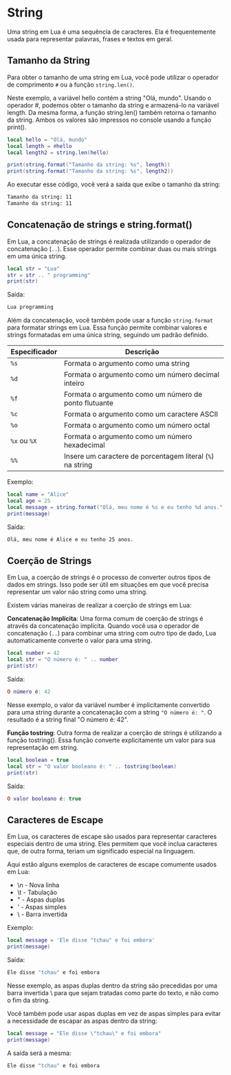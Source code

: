 # String

Uma string em Lua é uma sequência de caracteres. Ela é frequentemente usada
para representar palavras, frases e textos em geral.

## Tamanho da String

Para obter o tamanho de uma string em Lua, você pode utilizar o operador de
comprimento `#` ou a função `string.len()`.

Neste exemplo, a variável hello contém a string "Olá, mundo".
Usando o operador #, podemos obter o tamanho da string e armazená-lo na
variável length. Da mesma forma, a função string.len() também retorna o
tamanho da string. Ambos os valores são impressos no console usando a função
print().

```lua
local hello = "Olá, mundo"
local length = #hello
local length2 = string.len(hello)

print(string.format("Tamanho da string: %s", length))
print(string.format("Tamanho da string: %s", length2))
```

Ao executar esse código, você verá a saída que exibe o tamanho da string:

```bash
Tamanho da string: 11
Tamanho da string: 11
```

## Concatenação de strings e string.format()

Em Lua, a concatenação de strings é realizada utilizando o operador de
concatenação (`..`). Esse operador permite combinar duas ou mais strings
em uma única string.

```lua
local str = "Lua"
str = str .. " programming"
print(str)
```

Saída:

```bash
Lua programming
```

Além da concatenação, você também pode usar a função `string.format` para
formatar strings em Lua. Essa função permite combinar valores e strings
formatadas em uma única string, seguindo um padrão definido.

| Especificador | Descrição                                                  |
| ------------- | ---------------------------------------------------------- |
| `%s`          | Formata o argumento como uma string                        |
| `%d`          | Formata o argumento como um número decimal inteiro         |
| `%f`          | Formata o argumento como um número de ponto flutuante      |
| `%c`          | Formata o argumento como um caractere ASCII                |
| `%o`          | Formata o argumento como um número octal                   |
| `%x` ou `%X`  | Formata o argumento como um número hexadecimal             |
| `%%`          | Insere um caractere de porcentagem literal (`%`) na string |

Exemplo:

```lua
local name = "Alice"
local age = 25
local message = string.format("Olá, meu nome é %s e eu tenho %d anos.", name, age)
print(message)
```

Saída:

```bash
Olá, meu nome é Alice e eu tenho 25 anos.
```

## Coerção de Strings

Em Lua, a coerção de strings é o processo de converter outros tipos de dados
em strings. Isso pode ser útil em situações em que você precisa representar um
valor não string como uma string.

Existem várias maneiras de realizar a coerção de strings em Lua:

**Concatenação Implícita**: Uma forma comum de coerção de strings é através
da concatenação implícita.
Quando você usa o operador de concatenação (`..`) para combinar uma string com
outro tipo de dado, Lua automaticamente converte o valor para uma string.

```lua
local number = 42
local str = "O número é: " .. number
print(str)
```

Saída:

```lua
O número é: 42
```

Nesse exemplo, o valor da variável number é implicitamente convertido para uma
string durante a concatenação com a string `"O número é: "`. O resultado é a
string final "O número é: 42".

**Função tostring**: Outra forma de realizar a coerção de strings é utilizando
a função tostring(). Essa função converte explicitamente um valor para sua
representação em string.

```lua
local boolean = true
local str = "O valor booleano é: " .. tostring(boolean)
print(str)
```

Saída:

```lua
O valor booleano é: true
```

## Caracteres de Escape

Em Lua, os caracteres de escape são usados para representar caracteres
especiais dentro de uma string. Eles permitem que você inclua caracteres que,
de outra forma, teriam um significado especial na linguagem.

Aqui estão alguns exemplos de caracteres de escape comumente usados em Lua:

- \n - Nova linha
- \t - Tabulação
- \" - Aspas duplas
- \' - Aspas simples
- \\ - Barra invertida

Exemplo:

```lua
local message = 'Ele disse "tchau" e foi embora'
print(message)
```

Saída:

```bash
Ele disse "tchau" e foi embora
```

Nesse exemplo, as aspas duplas dentro da string são precedidas por uma barra
invertida \ para que sejam tratadas como parte do texto, e não como o fim da
string.

Você também pode usar aspas duplas em vez de aspas simples para evitar a
necessidade de escapar as aspas dentro da string:

```lua
local message = "Ele disse \"tchau\" e foi embora"
print(message)
```

A saída será a mesma:

```bash
Ele disse "tchau" e foi embora
```
